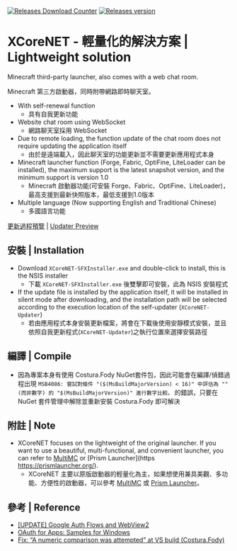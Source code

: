 [![Releases Download Counter](https://img.shields.io/github/downloads/SN-Koarashi/XCoreNET/total.png?style=for-the-badge&color=0969da&label=Downloads)](https://github.com/SN-Koarashi/XCoreNET/releases/latest)
[![Releases version](https://img.shields.io/github/v/release/SN-Koarashi/XCoreNET.png?style=for-the-badge&color=0969da&label=releases)](https://github.com/SN-Koarashi/XCoreNET/releases/latest)

# XCoreNET - 輕量化的解決方案 | Lightweight solution
Minecraft third-party launcher, also comes with a web chat room.

Minecraft 第三方啟動器，同時附帶網路即時聊天室。

- With self-renewal function
  - 具有自我更新功能
- Website chat room using WebSocket
  - 網路聊天室採用 WebSocket
- Due to remote loading, the function update of the chat room does not require updating the application itself
  - 由於是遠端載入，因此聊天室的功能更新並不需要更新應用程式本身
- Minecraft launcher function (Forge, Fabric, OptiFine, LiteLoader can be installed), the maximum support is the latest snapshot version, and the minimum support is version 1.0
  - Minecraft 啟動器功能(可安裝 Forge、Fabric、OptiFine、LiteLoader)，最高支援到最新快照版本，最低支援到1.0版本
- Multiple language (Now supporting English and Traditional Chinese)
  - 多國語言功能

[更新過程預覽](https://youtu.be/Qi6jolpD43w) | [Updater Preview](https://youtu.be/Qi6jolpD43w)

## 安裝 | Installation
- Download `XCoreNET-SFXInstaller.exe` and double-click to install, this is the NSIS installer
  - 下載 `XCoreNET-SFXInstaller.exe` 後雙擊即可安裝，此為 NSIS 安裝程式
- If the update file is installed by the application itself, it will be installed in silent mode after downloading, and the installation path will be selected according to the execution location of the self-updater (`XCoreNET-Updater`)
  - 若由應用程式本身安裝更新檔案，將會在下載後使用安靜模式安裝，並且依照自我更新程式(`XCoreNET-Updater`)之執行位置來選擇安裝路徑

## 編譯 | Compile
- 因為專案本身有使用 Costura.Fody NuGet套件包，因此可能會在編譯/偵錯過程出現 `MSB4086: 嘗試對條件 "($(MsBuildMajorVersion) < 16)" 中評估為 "" (而非數字) 的 "$(MsBuildMajorVersion)" 進行數字比較。` 的錯誤，只要在 NuGet 套件管理中解除並重新安裝 Costura.Fody 即可解決

## 附註 | Note
- XCoreNET focuses on the lightweight of the original launcher. If you want to use a beautiful, multi-functional, and convenient launcher, you can refer to [MultiMC](https://multimc.org/) or [Prism Launcher](https https://prismlauncher.org/).
  - XCoreNET 主要以原版啟動器的輕量化為主，如果想使用兼具美觀、多功能、方便性的啟動器，可以參考 [MultiMC](https://multimc.org/) 或 [Prism Launcher](https://prismlauncher.org/)。

## 參考 | Reference
- [[UPDATE] Google Auth Flows and WebView2](https://github.com/MicrosoftEdge/WebView2Feedback/issues/1647)
- [OAuth for Apps: Samples for Windows](https://github.com/Beej126/oauth-apps-for-windows)
- [Fix: “A numeric comparison was attempted” at VS build (Costura.Fody)](https://zoomicon.wordpress.com/2019/10/18/fix-a-numeric-comparison-was-attempted-at-vs-build-costura-fody/)
